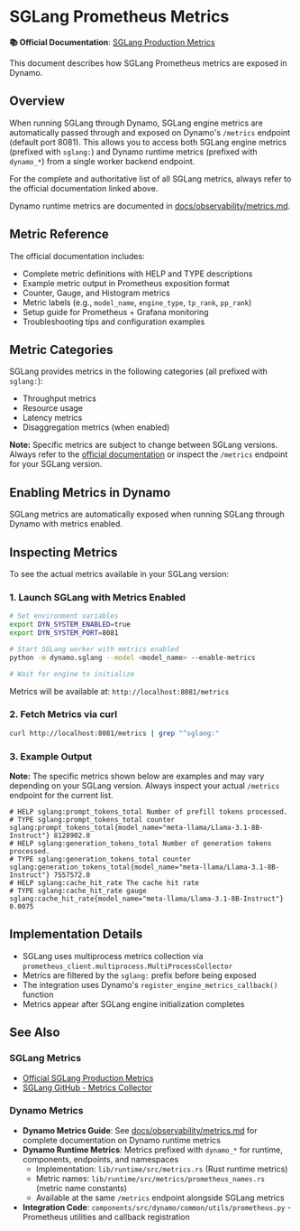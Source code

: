 # SGLang Prometheus Metrics

**📚 Official Documentation**: [SGLang Production Metrics](https://docs.sglang.ai/references/production_metrics.html)

This document describes how SGLang Prometheus metrics are exposed in Dynamo.

## Overview

When running SGLang through Dynamo, SGLang engine metrics are automatically passed through and exposed on Dynamo's `/metrics` endpoint (default port 8081). This allows you to access both SGLang engine metrics (prefixed with `sglang:`) and Dynamo runtime metrics (prefixed with `dynamo_*`) from a single worker backend endpoint.

For the complete and authoritative list of all SGLang metrics, always refer to the official documentation linked above.

Dynamo runtime metrics are documented in [docs/observability/metrics.md](../../observability/metrics.md).

## Metric Reference

The official documentation includes:
- Complete metric definitions with HELP and TYPE descriptions
- Example metric output in Prometheus exposition format
- Counter, Gauge, and Histogram metrics
- Metric labels (e.g., `model_name`, `engine_type`, `tp_rank`, `pp_rank`)
- Setup guide for Prometheus + Grafana monitoring
- Troubleshooting tips and configuration examples

## Metric Categories

SGLang provides metrics in the following categories (all prefixed with `sglang:`):
- Throughput metrics
- Resource usage
- Latency metrics
- Disaggregation metrics (when enabled)

**Note:** Specific metrics are subject to change between SGLang versions. Always refer to the [official documentation](https://docs.sglang.ai/references/production_metrics.html) or inspect the `/metrics` endpoint for your SGLang version.

## Enabling Metrics in Dynamo

SGLang metrics are automatically exposed when running SGLang through Dynamo with metrics enabled.

## Inspecting Metrics

To see the actual metrics available in your SGLang version:

### 1. Launch SGLang with Metrics Enabled

```bash
# Set environment variables
export DYN_SYSTEM_ENABLED=true
export DYN_SYSTEM_PORT=8081

# Start SGLang worker with metrics enabled
python -m dynamo.sglang --model <model_name> --enable-metrics

# Wait for engine to initialize
```

Metrics will be available at: `http://localhost:8081/metrics`

### 2. Fetch Metrics via curl

```bash
curl http://localhost:8081/metrics | grep "^sglang:"
```

### 3. Example Output

**Note:** The specific metrics shown below are examples and may vary depending on your SGLang version. Always inspect your actual `/metrics` endpoint for the current list.

```
# HELP sglang:prompt_tokens_total Number of prefill tokens processed.
# TYPE sglang:prompt_tokens_total counter
sglang:prompt_tokens_total{model_name="meta-llama/Llama-3.1-8B-Instruct"} 8128902.0
# HELP sglang:generation_tokens_total Number of generation tokens processed.
# TYPE sglang:generation_tokens_total counter
sglang:generation_tokens_total{model_name="meta-llama/Llama-3.1-8B-Instruct"} 7557572.0
# HELP sglang:cache_hit_rate The cache hit rate
# TYPE sglang:cache_hit_rate gauge
sglang:cache_hit_rate{model_name="meta-llama/Llama-3.1-8B-Instruct"} 0.0075
```

## Implementation Details

- SGLang uses multiprocess metrics collection via `prometheus_client.multiprocess.MultiProcessCollector`
- Metrics are filtered by the `sglang:` prefix before being exposed
- The integration uses Dynamo's `register_engine_metrics_callback()` function
- Metrics appear after SGLang engine initialization completes

## See Also

### SGLang Metrics
- [Official SGLang Production Metrics](https://docs.sglang.ai/references/production_metrics.html)
- [SGLang GitHub - Metrics Collector](https://github.com/sgl-project/sglang/blob/main/python/sglang/srt/metrics/collector.py)

### Dynamo Metrics
- **Dynamo Metrics Guide**: See [docs/observability/metrics.md](../../observability/metrics.md) for complete documentation on Dynamo runtime metrics
- **Dynamo Runtime Metrics**: Metrics prefixed with `dynamo_*` for runtime, components, endpoints, and namespaces
  - Implementation: `lib/runtime/src/metrics.rs` (Rust runtime metrics)
  - Metric names: `lib/runtime/src/metrics/prometheus_names.rs` (metric name constants)
  - Available at the same `/metrics` endpoint alongside SGLang metrics
- **Integration Code**: `components/src/dynamo/common/utils/prometheus.py` - Prometheus utilities and callback registration
